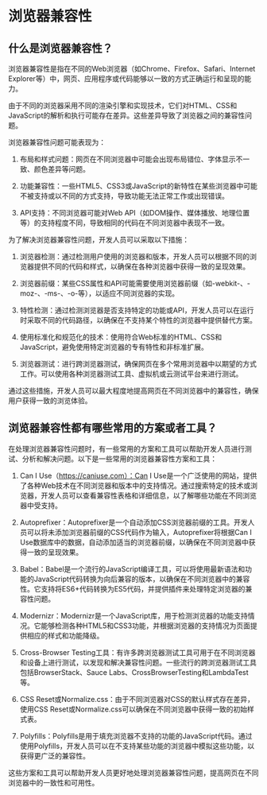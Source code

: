 # 浏览器兼容性

## 什么是浏览器兼容性？
浏览器兼容性是指在不同的Web浏览器（如Chrome、Firefox、Safari、Internet Explorer等）中，网页、应用程序或代码能够以一致的方式正确运行和呈现的能力。

由于不同的浏览器采用不同的渲染引擎和实现技术，它们对HTML、CSS和JavaScript的解析和执行可能存在差异。这些差异导致了浏览器之间的兼容性问题。

浏览器兼容性问题可能表现为：

1. 布局和样式问题：网页在不同浏览器中可能会出现布局错位、字体显示不一致、颜色差异等问题。

2. 功能兼容性：一些HTML5、CSS3或JavaScript的新特性在某些浏览器中可能不被支持或以不同的方式支持，导致功能无法正常工作或出现错误。

3. API支持：不同浏览器可能对Web API（如DOM操作、媒体播放、地理位置等）的支持程度不同，导致相同的代码在不同浏览器中表现不一致。

为了解决浏览器兼容性问题，开发人员可以采取以下措施：

1. 浏览器检测：通过检测用户使用的浏览器和版本，开发人员可以根据不同的浏览器提供不同的代码和样式，以确保在各种浏览器中获得一致的呈现效果。

2. 浏览器前缀：某些CSS属性和API可能需要使用浏览器前缀（如-webkit-、-moz-、-ms-、-o-等），以适应不同浏览器的实现。

3. 特性检测：通过检测浏览器是否支持特定的功能或API，开发人员可以在运行时采取不同的代码路径，以确保在不支持某个特性的浏览器中提供替代方案。

4. 使用标准化和规范化的技术：使用符合Web标准的HTML、CSS和JavaScript，避免使用特定浏览器的专有特性和非标准扩展。

5. 浏览器测试：进行跨浏览器测试，确保网页在多个常用浏览器中以期望的方式工作。可以使用各种浏览器测试工具、虚拟机或云测试平台来进行测试。

通过这些措施，开发人员可以最大程度地提高网页在不同浏览器中的兼容性，确保用户获得一致的浏览体验。

## 浏览器兼容性都有哪些常用的方案或者工具？
在处理浏览器兼容性问题时，有一些常用的方案和工具可以帮助开发人员进行测试、分析和解决问题。以下是一些常用的浏览器兼容性方案和工具：

1. Can I Use（https://caniuse.com）：Can I Use是一个广泛使用的网站，提供了各种Web技术在不同浏览器和版本中的支持情况。通过搜索特定的技术或浏览器，开发人员可以查看兼容性表格和详细信息，以了解哪些功能在不同浏览器中受支持。

2. Autoprefixer：Autoprefixer是一个自动添加CSS浏览器前缀的工具。开发人员可以将未添加浏览器前缀的CSS代码作为输入，Autoprefixer将根据Can I Use数据库中的数据，自动添加适当的浏览器前缀，以确保在不同浏览器中获得一致的呈现效果。

3. Babel：Babel是一个流行的JavaScript编译工具，可以将使用最新语法和功能的JavaScript代码转换为向后兼容的版本，以确保在不同浏览器中的兼容性。它支持将ES6+代码转换为ES5代码，并提供插件来处理特定浏览器的兼容性问题。

4. Modernizr：Modernizr是一个JavaScript库，用于检测浏览器的功能支持情况。它能够检测各种HTML5和CSS3功能，并根据浏览器的支持情况为页面提供相应的样式和功能降级。

5. Cross-Browser Testing工具：有许多跨浏览器测试工具可用于在不同浏览器和设备上进行测试，以发现和解决兼容性问题。一些流行的跨浏览器测试工具包括BrowserStack、Sauce Labs、CrossBrowserTesting和LambdaTest等。

6. CSS Reset或Normalize.css：由于不同浏览器对CSS的默认样式存在差异，使用CSS Reset或Normalize.css可以确保在不同浏览器中获得一致的初始样式表。

7. Polyfills：Polyfills是用于填充浏览器不支持的功能的JavaScript代码。通过使用Polyfills，开发人员可以在不支持某些功能的浏览器中模拟这些功能，以获得更广泛的兼容性。

这些方案和工具可以帮助开发人员更好地处理浏览器兼容性问题，提高网页在不同浏览器中的一致性和可用性。
